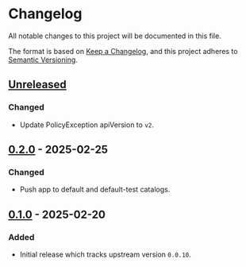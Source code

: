 # Changelog

All notable changes to this project will be documented in this file.

The format is based on [Keep a Changelog](https://keepachangelog.com/en/1.0.0/),
and this project adheres to [Semantic Versioning](https://semver.org/spec/v2.0.0.html).

## [Unreleased]

### Changed

- Update PolicyException apiVersion to `v2`.

## [0.2.0] - 2025-02-25

### Changed

- Push app to default and default-test catalogs.

## [0.1.0] - 2025-02-20

### Added

- Initial release which tracks upstream version `0.0.10`.

[Unreleased]: https://github.com/giantswarm/kube-vip-cloud-provider-app/compare/v0.2.0...HEAD
[0.2.0]: https://github.com/giantswarm/kube-vip-cloud-provider-app/compare/v0.1.0...v0.2.0
[0.1.0]: https://github.com/giantswarm/kube-vip-cloud-provider-app/releases/tag/v0.1.0
